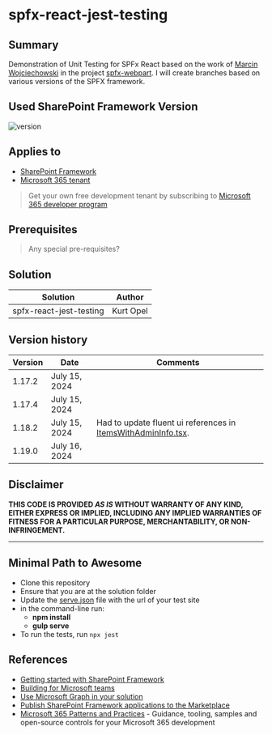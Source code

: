 # spfx-react-jest-testing

## Summary

Demonstration of Unit Testing for SPFx React based on the work of [Marcin Wojciechowski][marcin-wojciechowski] in the project [spfx-webpart][spfx-webpart-code]. I will create branches based on various versions of the SPFX framework.

## Used SharePoint Framework Version

![version](https://img.shields.io/badge/version-1.19.0-green.svg)

## Applies to

- [SharePoint Framework](https://aka.ms/spfx)
- [Microsoft 365 tenant](https://docs.microsoft.com/en-us/sharepoint/dev/spfx/set-up-your-developer-tenant)

> Get your own free development tenant by subscribing to [Microsoft 365 developer program](http://aka.ms/o365devprogram)

## Prerequisites

> Any special pre-requisites?

## Solution

| Solution                | Author    |
| ----------------------- | --------- |
| spfx-react-jest-testing | Kurt Opel |

## Version history

| Version | Date             | Comments        |
| ------- | ---------------- | --------------- |
| 1.17.2  | July 15, 2024    |   |
| 1.17.4  | July 15, 2024    |   |
| 1.18.2  | July 15, 2024    |  Had to update fluent ui references in [ItemsWithAdminInfo.tsx](./src/components/ItemsWithAdminInfo.tsx). |
| 1.19.0  | July 16, 2024    |   |

## Disclaimer

**THIS CODE IS PROVIDED _AS IS_ WITHOUT WARRANTY OF ANY KIND, EITHER EXPRESS OR IMPLIED, INCLUDING ANY IMPLIED WARRANTIES OF FITNESS FOR A PARTICULAR PURPOSE, MERCHANTABILITY, OR NON-INFRINGEMENT.**

---

## Minimal Path to Awesome

- Clone this repository
- Ensure that you are at the solution folder
- Update the [serve.json](./config/serve.json) file with the url of your test site
- in the command-line run:
  - **npm install**
  - **gulp serve**
- To run the tests, run `npx jest`

## References

- [Getting started with SharePoint Framework](https://docs.microsoft.com/en-us/sharepoint/dev/spfx/set-up-your-developer-tenant)
- [Building for Microsoft teams](https://docs.microsoft.com/en-us/sharepoint/dev/spfx/build-for-teams-overview)
- [Use Microsoft Graph in your solution](https://docs.microsoft.com/en-us/sharepoint/dev/spfx/web-parts/get-started/using-microsoft-graph-apis)
- [Publish SharePoint Framework applications to the Marketplace](https://docs.microsoft.com/en-us/sharepoint/dev/spfx/publish-to-marketplace-overview)
- [Microsoft 365 Patterns and Practices](https://aka.ms/m365pnp) - Guidance, tooling, samples and open-source controls for your Microsoft 365 development

 <!-- reference urls -->
 [spfx-webpart-code]: https://github.com/mgwojciech/unit-test-samples/tree/main/spfx-webpart
 [marcin-wojciechowski]: https://github.com/mgwojciech